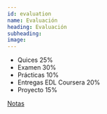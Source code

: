 ```yaml
---
id: evaluation
name: Evaluación
heading: Evaluación
subheading: 
image: 
---
```


* Quices 25%
* Examen 30%
* Prácticas 10%
* Entregas EDL Coursera 20%
* Proyecto 15%

[Notas](https://docs.google.com/spreadsheets/d/1wm-0ATu49UQ6R_oDRoPn0kETzNlMNQqngP_3U9_epnE/edit?usp=sharing)